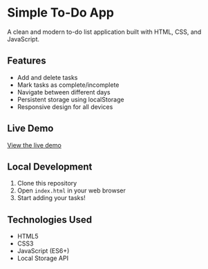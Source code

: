 # Simple To-Do App

A clean and modern to-do list application built with HTML, CSS, and JavaScript.

## Features
- Add and delete tasks
- Mark tasks as complete/incomplete
- Navigate between different days
- Persistent storage using localStorage
- Responsive design for all devices

## Live Demo
[View the live demo](https://YOUR_USERNAME.github.io/ToDo_App)

## Local Development
1. Clone this repository
2. Open `index.html` in your web browser
3. Start adding your tasks!

## Technologies Used
- HTML5
- CSS3
- JavaScript (ES6+)
- Local Storage API 